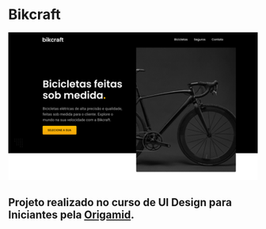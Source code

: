 # Bikcraft

<img src="/Bikcraft/bikcraft.png">

## Projeto realizado no curso de UI Design para Iniciantes pela [Origamid](https://www.origamid.com/).
